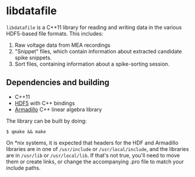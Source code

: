 libdatafile
===========

`libdatafile` is a C++11 library for reading and writing data in the various
HDF5-based file formats. This includes:

1.	Raw voltage data from MEA recordings
2.	"Snippet" files, which contain information about extracted candidate spike snippets.
3.	Sort files, containing information about a spike-sorting session.

Dependencies and building
-------------------------

- C++11
- [HDF5](https://www.hdfgroup.org/HDF5/) with C++ bindings
- [Armadillo](http://arma.sourceforge.net) C++ linear algebra library

The library can be built by doing:

	$ qmake && make

On *nix systems, it is expected that headers for the HDF and Armadillo
libraries are in one of `/usr/include` or `/usr/local/include`, and the libraries
are in `/usr/lib` or `/usr/local/lib`. If that's not true, you'll need to 
move them or create links, or change the accompanying .pro file to match
your include paths.

